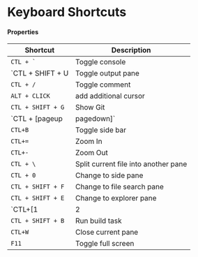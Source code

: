 # Keyboard Shortcuts

#### Properties

Shortcut | Description
---|---
``CTL + ` `` | Toggle console
`CTL + SHIFT + U | Toggle output pane
`CTL + / ` | Toggle comment
`ALT + CLICK` | add additional cursor
`CTL + SHIFT + G` | Show Git
`CTL + [pageup|pagedown]` | Navigate between files
`CTL+B` | Toggle side bar
`CTL+=` | Zoom In
`CTL+-` | Zoom Out
`CTL + \` | Split current file into another pane
`CTL + 0` | Change to side pane
`CTL + SHIFT + F` | Change to file search pane
`CTL + SHIFT + E` | Change to explorer pane
`CTL+[1|2|3]` | Change to edit pane 1|2|3
`CTL + SHIFT + B` | Run build task
`CTL+W` | Close current pane
`F11` | Toggle full screen
